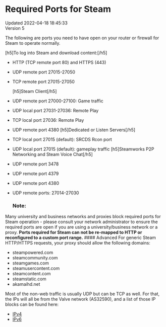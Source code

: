 # Required Ports for Steam
Updated 2022-04-18 18:45:33  
Version 5  

The following are ports you need to have open on your router or firewall for Steam to operate normally.  
  
  
 [h5]To log into Steam and download content:[/h5]
* HTTP (TCP remote port 80) and HTTPS (443)
* UDP remote port 27015-27050
* TCP remote port 27015-27050
    
  [h5]Steam Client[/h5]
* UDP remote port 27000-27100: Game traffic
* UDP local port 27031-27036: Remote Play
* TCP local port 27036: Remote Play
* UDP remote port 4380
  [h5]Dedicated or Listen Servers[/h5]
* TCP local port 27015 (default): SRCDS Rcon port
* UDP local port 27015 (default): gameplay traffic
   [h5]Steamworks P2P Networking and Steam Voice Chat[/h5]
* UDP remote port 3478
* UDP remote port 4379
* UDP remote port 4380
* UDP remote ports: 27014-27030
   ### Note:
Many university and business networks and proxies block required ports for Steam operation - please consult your network administrator to ensure the required ports are open if you are using a university/business network or a proxy. **Ports required for Steam can not be re-mapped to HTTP or reconfigured to a custom port range.**   #### Advanced
For generic Steam HTTP/HTTPS requests, your proxy should allow the following domains:  
* steampowered.com
* steamcommunity.com
* steamgames.com
* steamusercontent.com
* steamcontent.com
* steamstatic.com
* akamaihd.net
  
  
Most of the non-web traffic is usually UDP but can be TCP as well. For that, the IPs will all be from the Valve network (AS32590), and a list of those IP blocks can be found here:  
* [IPv4](http://bgp.he.net/AS32590#_prefixes)
* [IPv6](http://bgp.he.net/AS32590#_prefixes6)